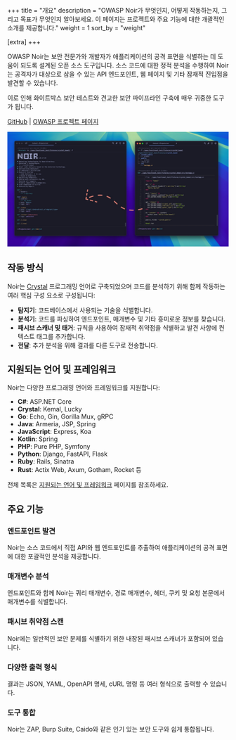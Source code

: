 +++
title = "개요"
description = "OWASP Noir가 무엇인지, 어떻게 작동하는지, 그리고 목표가 무엇인지 알아보세요. 이 페이지는 프로젝트와 주요 기능에 대한 개괄적인 소개를 제공합니다."
weight = 1
sort_by = "weight"

[extra]
+++

OWASP Noir는 보안 전문가와 개발자가 애플리케이션의 공격 표면을 식별하는 데 도움이 되도록 설계된 오픈 소스 도구입니다. 소스 코드에 대한 정적 분석을 수행하여 Noir는 공격자가 대상으로 삼을 수 있는 API 엔드포인트, 웹 페이지 및 기타 잠재적 진입점을 발견할 수 있습니다.

이로 인해 화이트박스 보안 테스트와 견고한 보안 파이프라인 구축에 매우 귀중한 도구가 됩니다.

[GitHub](https://github.com/owasp-noir/noir) | [OWASP 프로젝트 페이지](https://owasp.org/www-project-noir)

![noir-usage](./noir-usage.jpg)

## 작동 방식

Noir는 [Crystal](https://crystal-lang.org) 프로그래밍 언어로 구축되었으며 코드를 분석하기 위해 함께 작동하는 여러 핵심 구성 요소로 구성됩니다:

*   **탐지기**: 코드베이스에서 사용되는 기술을 식별합니다.
*   **분석기**: 코드를 파싱하여 엔드포인트, 매개변수 및 기타 흥미로운 정보를 찾습니다.
*   **패시브 스캐너 및 태거**: 규칙을 사용하여 잠재적 취약점을 식별하고 발견 사항에 컨텍스트 태그를 추가합니다.
*   **전달**: 추가 분석을 위해 결과를 다른 도구로 전송합니다.

## 지원되는 언어 및 프레임워크

Noir는 다양한 프로그래밍 언어와 프레임워크를 지원합니다:

*   **C#**: ASP.NET Core
*   **Crystal**: Kemal, Lucky
*   **Go**: Echo, Gin, Gorilla Mux, gRPC
*   **Java**: Armeria, JSP, Spring
*   **JavaScript**: Express, Koa
*   **Kotlin**: Spring
*   **PHP**: Pure PHP, Symfony
*   **Python**: Django, FastAPI, Flask
*   **Ruby**: Rails, Sinatra
*   **Rust**: Actix Web, Axum, Gotham, Rocket 등

전체 목록은 [지원되는 언어 및 프레임워크](/noir/usage/supported/language_and_frameworks) 페이지를 참조하세요.

## 주요 기능

### 엔드포인트 발견
Noir는 소스 코드에서 직접 API와 웹 엔드포인트를 추출하여 애플리케이션의 공격 표면에 대한 포괄적인 분석을 제공합니다.

### 매개변수 분석
엔드포인트와 함께 Noir는 쿼리 매개변수, 경로 매개변수, 헤더, 쿠키 및 요청 본문에서 매개변수를 식별합니다.

### 패시브 취약점 스캔
Noir에는 일반적인 보안 문제를 식별하기 위한 내장된 패시브 스캐너가 포함되어 있습니다.

### 다양한 출력 형식
결과는 JSON, YAML, OpenAPI 명세, cURL 명령 등 여러 형식으로 출력할 수 있습니다.

### 도구 통합
Noir는 ZAP, Burp Suite, Caido와 같은 인기 있는 보안 도구와 쉽게 통합됩니다.